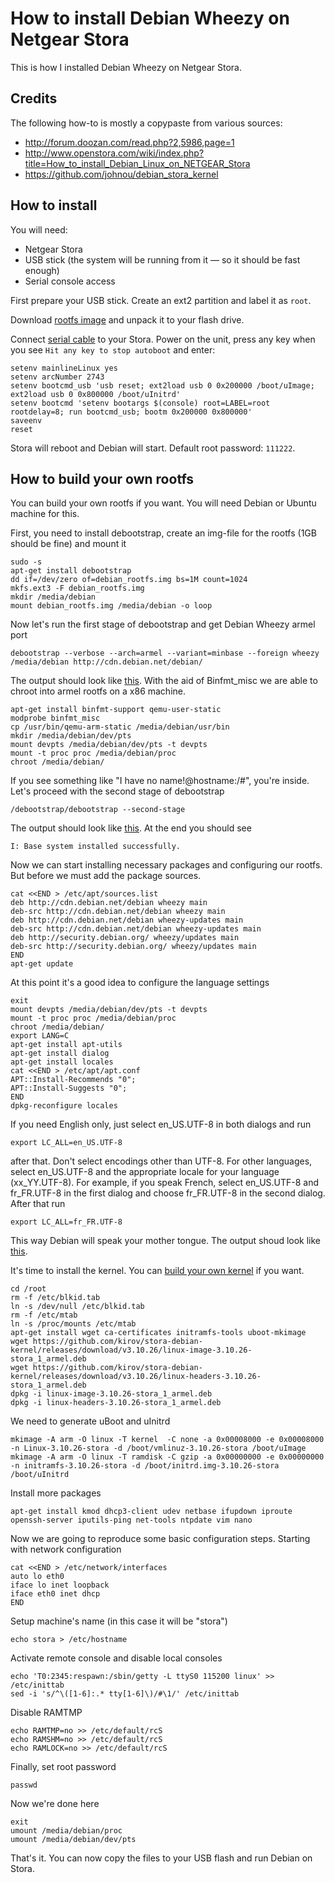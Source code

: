 # How to install Debian Wheezy on Netgear Stora

This is how I installed Debian Wheezy on Netgear Stora.


## Credits

The following how-to is mostly a copypaste from various sources:

* http://forum.doozan.com/read.php?2,5986,page=1
* http://www.openstora.com/wiki/index.php?title=How_to_install_Debian_Linux_on_NETGEAR_Stora
* https://github.com/johnou/debian_stora_kernel


## How to install

You will need:

* Netgear Stora
* USB stick (the system will be running from it — so it should be fast enough)
* Serial console access

First prepare your USB stick. Create an ext2 partition and label it as `root`.

Download [rootfs image](https://github.com/kirov/stora-debian-install/releases/download/v20140114/stora-debian-rootfs_20140114.tar.gz) and unpack it to your flash drive.

Connect [serial cable](http://www.openstora.com/wiki/index.php?title=Root_Access_Via_Serial_Console) to your Stora. Power on the unit, press any key when you see `Hit any key to stop autoboot` and enter:

    setenv mainlineLinux yes
    setenv arcNumber 2743
    setenv bootcmd_usb 'usb reset; ext2load usb 0 0x200000 /boot/uImage; ext2load usb 0 0x800000 /boot/uInitrd'
    setenv bootcmd 'setenv bootargs $(console) root=LABEL=root rootdelay=8; run bootcmd_usb; bootm 0x200000 0x800000'
    saveenv
    reset

Stora will reboot and Debian will start. Default root password: `111222`.


## How to build your own rootfs

You can build your own rootfs if you want. You will need Debian or Ubuntu machine for this.

First, you need to install debootstrap, create an img-file for the rootfs (1GB should be fine) and mount it

    sudo -s
    apt-get install debootstrap
    dd if=/dev/zero of=debian_rootfs.img bs=1M count=1024
    mkfs.ext3 -F debian_rootfs.img
    mkdir /media/debian
    mount debian_rootfs.img /media/debian -o loop

Now let's run the first stage of debootstrap and get Debian Wheezy armel port

    debootstrap --verbose --arch=armel --variant=minbase --foreign wheezy /media/debian http://cdn.debian.net/debian/

The output should look like [this](http://pastebin.com/C2iNHysE). With the aid of Binfmt_misc we are able to chroot into armel rootfs on a x86 machine.

    apt-get install binfmt-support qemu-user-static
    modprobe binfmt_misc
    cp /usr/bin/qemu-arm-static /media/debian/usr/bin
    mkdir /media/debian/dev/pts
    mount devpts /media/debian/dev/pts -t devpts
    mount -t proc proc /media/debian/proc
    chroot /media/debian/

If you see something like "I have no name!@hostname:/#", you're inside. Let's proceed with the second stage of debootstrap

    /debootstrap/debootstrap --second-stage

The output should look like [this](http://pastebin.com/xiXvdNWq). At the end you should see

    I: Base system installed successfully.

Now we can start installing necessary packages and configuring our rootfs. But before we must add the package sources.

    cat <<END > /etc/apt/sources.list
    deb http://cdn.debian.net/debian wheezy main
    deb-src http://cdn.debian.net/debian wheezy main
    deb http://cdn.debian.net/debian wheezy-updates main
    deb-src http://cdn.debian.net/debian wheezy-updates main
    deb http://security.debian.org/ wheezy/updates main
    deb-src http://security.debian.org/ wheezy/updates main
    END
    apt-get update

At this point it's a good idea to configure the language settings

    exit
    mount devpts /media/debian/dev/pts -t devpts
    mount -t proc proc /media/debian/proc
    chroot /media/debian/
    export LANG=C
    apt-get install apt-utils
    apt-get install dialog
    apt-get install locales
    cat <<END > /etc/apt/apt.conf
    APT::Install-Recommends "0";
    APT::Install-Suggests "0";
    END
    dpkg-reconfigure locales

If you need English only, just select en_US.UTF-8 in both dialogs and run

    export LC_ALL=en_US.UTF-8

after that. Don't select encodings other than UTF-8. For other languages, select en_US.UTF-8 and the appropriate locale for your language (xx_YY.UTF-8). For example, if you speak French, select en_US.UTF-8 and fr_FR.UTF-8 in the first dialog and choose fr_FR.UTF-8 in the second dialog. After that run

    export LC_ALL=fr_FR.UTF-8

This way Debian will speak your mother tongue. The output shoud look like [this](http://pastebin.com/hTR01wUh).

It's time to install the kernel. You can [build your own kernel](https://github.com/kirov/stora-debian-kernel) if you want.

    cd /root
    rm -f /etc/blkid.tab
    ln -s /dev/null /etc/blkid.tab
    rm -f /etc/mtab
    ln -s /proc/mounts /etc/mtab
    apt-get install wget ca-certificates initramfs-tools uboot-mkimage
    wget https://github.com/kirov/stora-debian-kernel/releases/download/v3.10.26/linux-image-3.10.26-stora_1_armel.deb
    wget https://github.com/kirov/stora-debian-kernel/releases/download/v3.10.26/linux-headers-3.10.26-stora_1_armel.deb
    dpkg -i linux-image-3.10.26-stora_1_armel.deb
    dpkg -i linux-headers-3.10.26-stora_1_armel.deb

We need to generate uBoot and uInitrd

    mkimage -A arm -O linux -T kernel  -C none -a 0x00008000 -e 0x00008000 -n Linux-3.10.26-stora -d /boot/vmlinuz-3.10.26-stora /boot/uImage
    mkimage -A arm -O linux -T ramdisk -C gzip -a 0x00000000 -e 0x00000000 -n initramfs-3.10.26-stora -d /boot/initrd.img-3.10.26-stora /boot/uInitrd

Install more packages

    apt-get install kmod dhcp3-client udev netbase ifupdown iproute openssh-server iputils-ping net-tools ntpdate vim nano

Now we are going to reproduce some basic configuration steps. Starting with network configuration

    cat <<END > /etc/network/interfaces
    auto lo eth0
    iface lo inet loopback
    iface eth0 inet dhcp
    END

Setup machine's name (in this case it will be "stora")

    echo stora > /etc/hostname

Activate remote console and disable local consoles

    echo 'T0:2345:respawn:/sbin/getty -L ttyS0 115200 linux' >> /etc/inittab
    sed -i 's/^\([1-6]:.* tty[1-6]\)/#\1/' /etc/inittab

Disable RAMTMP

    echo RAMTMP=no >> /etc/default/rcS
    echo RAMSHM=no >> /etc/default/rcS
    echo RAMLOCK=no >> /etc/default/rcS

Finally, set root password

    passwd

Now we're done here

    exit
    umount /media/debian/proc
    umount /media/debian/dev/pts

That's it. You can now copy the files to your USB flash and run Debian on Stora.
